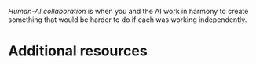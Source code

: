 *Human-AI collaboration* is when you and the AI work in harmony to create something that would be harder to do if each was working independently.

# Additional resources

